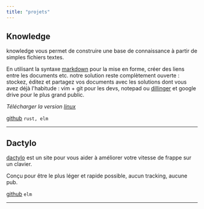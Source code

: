 ```yaml
---
title: "projets"
---
```


## Knowledge 
knowledge vous permet de construire une base de connaissance à partir de simples fichiers textes.

En utilisant la syntaxe [markdown](https://www.markdowntutorial.com/fr/) pour la mise en forme, créer des liens entre les documents etc.
notre solution reste complètement ouverte : stockez, éditez et partagez vos documents avec les solutions dont vous avez déjà l'habitude : vim + git pour les devs, notepad ou [dillinger](https://dillinger.io/) et google drive pour le plus grand public.


_Télécharger la version [linux](https://github.com/brest-computer-club/knowledge/releases/download/v.0.0.3/knowledge-x86_64)_

[github](https://github.com/brest-computer-club/knowledge) `rust, elm`


*** 

## Dactylo  
[dactylo](https://dactylo.brestcomputer.club) est un site pour vous aider à améliorer votre vitesse de frappe sur un clavier.

Conçu pour être le plus léger et rapide possible, aucun tracking, aucune pub.

[github](https://github.com/brest-computer-club/dactylo-front) `elm`


*** 

